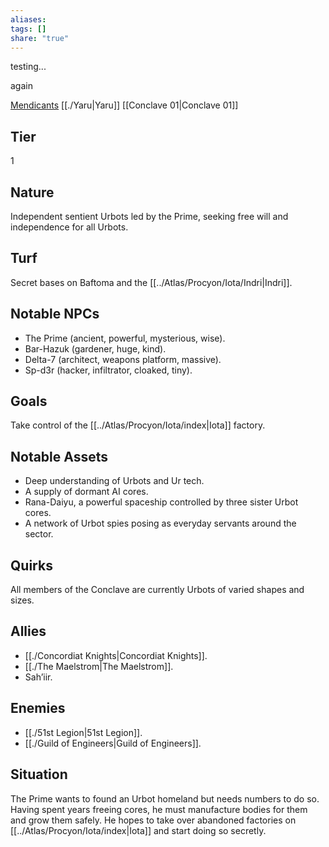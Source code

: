 ```yaml
---
aliases: 
tags: []
share: "true"
---
```

testing...

again

[Mendicants](./Mendicants.md#)
[[./Yaru|Yaru]]
[[Conclave 01|Conclave 01]]

## Tier

1

## Nature

Independent sentient Urbots led by the Prime, seeking free will and independence for all Urbots.

## Turf

Secret bases on Baftoma and the [[../Atlas/Procyon/Iota/Indri|Indri]].

## Notable NPCs

- The Prime (ancient, powerful, mysterious, wise).
- Bar-Hazuk (gardener, huge, kind).
- Delta-7 (architect, weapons platform, massive).
- Sp-d3r (hacker, infiltrator, cloaked, tiny).


## Goals

Take control of the [[../Atlas/Procyon/Iota/index|Iota]] factory.

## Notable Assets

- Deep understanding of Urbots and Ur tech.
- A supply of dormant AI cores.
- Rana-Daiyu, a powerful spaceship controlled by three sister Urbot cores.
- A network of Urbot spies posing as everyday servants around the sector.


## Quirks

All members of the Conclave are currently Urbots of varied shapes and sizes.

## Allies

- [[./Concordiat Knights|Concordiat Knights]].
- [[./The Maelstrom|The Maelstrom]].
- Sah’iir.


## Enemies

- [[./51st Legion|51st Legion]].
- [[./Guild of Engineers|Guild of Engineers]].


## Situation

The Prime wants to found an Urbot homeland but needs numbers to do so. Having spent years freeing cores, he must manufacture bodies for them and grow them safely. He hopes to take over abandoned factories on [[../Atlas/Procyon/Iota/index|Iota]] and start doing so secretly.
